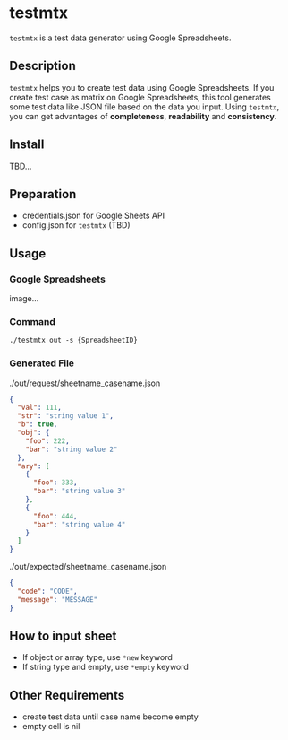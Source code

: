 # testmtx

`testmtx` is a test data generator using Google Spreadsheets.

## Description

`testmtx` helps you to create test data using Google Spreadsheets.
If you create test case as matrix on Google Spreadsheets, this tool generates some test data like JSON file based on the data you input.
Using `testmtx`, you can get advantages of **completeness**, **readability** and **consistency**.

## Install

TBD...

## Preparation

* credentials.json for Google Sheets API
* config.json for `testmtx` (TBD)

## Usage

### Google Spreadsheets

image...

### Command

```txt
./testmtx out -s {SpreadsheetID}
```

### Generated File

./out/request/sheetname_casename.json

```json
{
  "val": 111,
  "str": "string value 1",
  "b": true,
  "obj": {
    "foo": 222,
    "bar": "string value 2"
  },
  "ary": [
    {
      "foo": 333,
      "bar": "string value 3"
    },
    {
      "foo": 444,
      "bar": "string value 4"
    }
  ]
}
```

./out/expected/sheetname_casename.json

```json
{
  "code": "CODE",
  "message": "MESSAGE"
}
```

## How to input sheet

* If object or array type, use `*new` keyword
* If string type and empty, use `*empty` keyword

## Other Requirements

* create test data until case name become empty
* empty cell is nil
